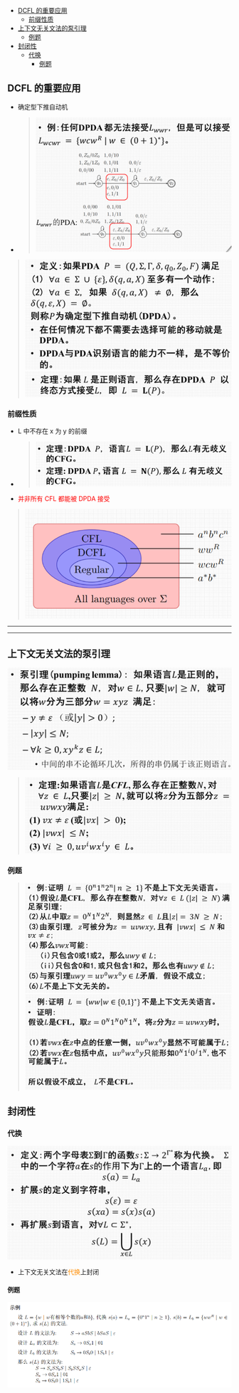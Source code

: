 - [DCFL 的重要应用](#dcfl-的重要应用)
  - [前缀性质](#前缀性质)
- [上下文无关文法的泵引理](#上下文无关文法的泵引理)
  - [例题](#例题)
- [封闭性](#封闭性)
  - [代换](#代换)
    - [例题](#例题-1)

## DCFL 的重要应用
* 确定型下推自动机
* > ![](image/2022-03-28-16-45-02.png)

> ![](image/2022-03-28-16-49-43.png)
> ![](image/2022-03-28-17-14-55.png)

### 前缀性质
* L 中不存在 x 为 y 的前缀
* > ![](image/2022-03-28-17-16-14.png)
* <font color = red>并非所有 CFL 都能被 DPDA 接受</font>

> ![](image/2022-03-28-17-18-36.png)

---
---

## 上下文无关文法的泵引理
![](image/2022-03-28-17-22-15.png)
> ![](image/2022-03-28-17-37-39.png)

### 例题
> ![](image/2022-03-28-17-56-16.png)
> ![](image/2022-03-28-17-58-44.png)

## 封闭性
### 代换
![](image/2022-03-28-18-00-27.png)

* 上下文无关文法在<font color = darkorange>代换</font>上封闭

#### 例题
![](image/2022-03-28-18-07-35.png)